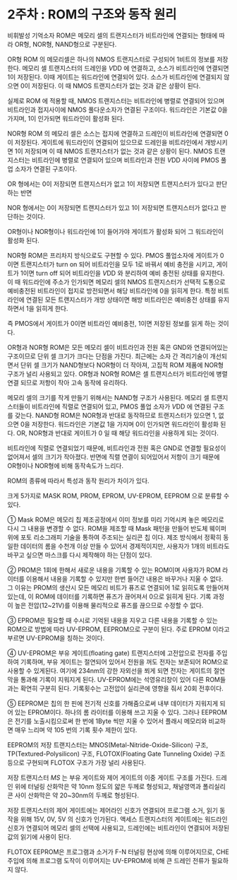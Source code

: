 # 2주차 : ROM의 구조와 동작 원리

비휘발성 기억소자 ROM은 메모리 셀의 트랜지스터가 비트라인에 연결되는 형태에 따라 OR형, NOR형, NAND형으로 구분된다.

OR형 ROM 의 메모리셀은 하나의 NMOS 트랜지스터로 구성되어 1비트의 정보를 저장한다. 메모리 셀 트랜지스터의 드레인을 *V*DD 에 연결하고, 소스가 비트라인에 연결되면 1이 저장된다. 이때 게이트는 워드라인에 연결되어 있다. 소스가 비트라인에 연결되지 않으면 0이 저장된다. 이 때 NMOS 트랜지스터가 없는 것과 같은 상황이 된다.

실제로 ROM 에 적용할 때, NMOS 트랜지스터는 비트라인에 병렬로 연결되어 있으며 비트라인과 접지사이에 NMOS 풀다운소자가 연결된 구조이다. 워드라인은 기본값 0을 가지며, 1이 인가되면 워드라인이 활성화 된다.

NOR형 ROM 의 메모리 셀은 소스는 접지에 연결하고 드레인이 비트라인에 연결되면 0이 저장된다. 게이트에 워드라인이 연결되어 있으므로 드레인을 비트라인에서 개방시키면 1이 저장되며 이 때 NMOS 트랜지스터가 없는 것과 같은 상황이 된다. NMOS 트랜지스터는 비트라인에 병렬로 연결되어 있으며 비트라인과 전원 *V*DD 사이에 PMOS 풀업 소자가 연결된 구조이다.

OR 형에서는 0이 저장되면 트랜지스터가 없고 1이 저장되면 트랜지스터가 있다고 판단하는 반면

NOR 형에서는 0이 저장되면 트랜지스터가 있고 1이 저장되면 트랜지스터가 없다고 판단하는 것이다.

OR형이나 NOR형이나 워드라인에 1이 들어가야 게이트가 활성화 되어 그 워드라인이 활성화 된다.

NOR형 ROM은 프리차지 방식으로도 구현할 수 있다. PMOS 풀업소자에 게이트가 0 이면 트랜지스터가 turn on 되어 비트라인을 모두 1로 바꿔서 예비 충전을 시키고, 게이트가 1이면 turn off 되어 비트라인을 *V*DD 와 분리하여 예비 충전된 상태를 유지한다. 이 때 워드라인에 주소가 인가되면 메모리 셀의 NMOS 트랜지스터가 선택적 도통으로 예비충전된 비트라인이 접지로 방전되면서 해당 비트라인에 0을 읽히게 한다. 특정 비트라인에 연결된 모든 트랜지스터가 개방 상태이면 해방 비트라인은 예비충전 상태를 유지하면서 1을 읽히게 한다.

즉 PMOS에서 게이트가 0이면 비트라인 예비충전, 1이면 저장된 정보를 읽게 하는 것이다.

OR형과 NOR형 ROM은 모든 메모리 셀이 비트라인과 전원 혹은 GND와 연결되어있는 구조이므로 단위 셀 크기가 크다는 단점을 가진다. 최근에는 소자 간 격리기술이 개선되면서 단위 셀 크기가 NAND형보다 NOR형이 더 작아져, 고집적 ROM 제품에 NOR형 구조가 널리 사용되고 있다. OR형과 NOR형 ROM은 셀 트랜지스터가 비트라인에 병렬연결 되므로 저항이 작아 고속 동작에 유리하다.

메모리 셀의 크기를 작게 만들기 위해서는 NAND형 구조가 사용된다. 메모리 셀 트랜지스터들이 비트라인에 직렬로 연결되어 있고, PMOS 풀업 소자가 *V*DD 에 연결된 구조를 갖는다. NAND형 ROM은 NOR형과 반대로 동작하므로 트랜지스터가 있으면 1, 없으면 0을 저장한다. 워드라인은 기본값 1을 가지며 0이 인가되면 워드라인이 활성화 된다. OR, NOR형과 반대로 게이트가 0 일 때 해당 워드라인을 사용하게 되는 것이다.

비트라인에 직렬로 연결되었기 때문에, 비트라인과 전원 혹은 GND로 연결할 필요성이 없어져서 셀의 크기가 작아졌다. 반면에 직렬 연결이 되어있어서 저항이 크기 때문에 OR형이나 NOR형에 비해 동작속도가 느리다.

ROM의 종류에 따라서 특성과 동작 원리가 차이가 있다.

크게 5가지로 MASK ROM, PROM, EPROM, UV-EPROM, EEPROM 으로 분류할 수 있다.

① Mask ROM은 메모리 칩 제조공정에서 이미 정보를 미리 기억시켜 놓은 메모리로 다시 그 내용을 변경할 수 없다. ROM을 제조할 때 Mask 패턴을 만들어 반도체 웨이퍼 위에 포토 리소그래피 기술을 통하여 주조되는 실리콘 칩 이다. 제조 방식에서 정확히 동일한 데이터의 롬을 수천개 이상 만들 수 있어서 경제적이지만, 사용자가 1개의 비트라도 바꾸고 싶으면 마스크를 다시 제작해야 하는 단점이 있다.

② PROM은 1회에 한해서 새로운 내용을 기록할 수 있는 ROM이며 사용자가 ROM 라이터를 이용해서 내용을 기록할 수 있지만 한번 들어간 내용은 바꾸거나 지울 수 없다. 그 이유는 PROM의 생산시 모든 메모리 비트가 퓨즈로 연결되어 1로 읽히도록 만들어져 있는데, 이 ROM에 데이터를 기록하면 퓨즈가 끊어져서 0으로 읽히게 된다. 기록 과정이 높은 전압(12~21V)를 이용해 물리적으로 퓨즈를 끊으므로 수정할 수 없다.

③ EPROM은 필요할 때 수시로 기억된 내용을 지우고 다른 내용을 기록할 수 있는 ROM으로 방법에 따라 UV-EPROM, EEPROM으로 구분이 된다. 주로 EPROM 이라고 부르면 UV-EPROM을 칭하는 것이다.

④ UV-EPROM은 부유 게이트(floating gate) 트랜지스터에 고전압으로 전자를 주입하여 기록하며, 부유 게이트는 절연되어 있어서 전원을 꺼도 전자는 보존되어 ROM으로 사용할 수 있게된다. 여기에 234nm의 강한 자외선을 쬐게 되면 전자는 게이트의 절연막을 통과해 기록이 지워지게 된다. UV-EPROM에는 석영유리창이 있어 다른 ROM들과는 확연히 구분히 된다. 기록횟수는 고전압이 실리콘에 영향을 줘서 20회 전후이다.

⑤ EEPROM은 칩의 한 핀에 전기적 신호를 가해줌으로써 내부 데이터가 지워지게 되어 있는 EPROM이다. 하나의 롬 라이터를 이용해 쓰고 지울 수 있다. 그러나 EEPROM은 전기를 노출시킴으로써 한 번에 1Byte 씩만 지울 수 있어서 플래시 메모리와 비교하면 매우 느리며 약 105 번의 기록 횟수 제한이 있다.

EEPROM의 저장 트랜지스터는 MNOS(Metal-Nitride-Oxide-Silicon) 구조, TP(Textured-Polysilicon) 구조, FLOTOX(Floating Gate Tunneling Oxide) 구조 등으로 구현되며 FLOTOX 구조가 가장 널리 사용된다.

저장 트랜지스터 *MS* 는 부유 게이트와 제어 게이트의 이중 게이트 구조를 가진다. 드레인 위에 터널링 산화막은 약 10nm 정도의 얇은 두께로 형성되고, 채널영역과 폴리실리콘 사이 산화막은 약 20~30nm의 두께로 형성된다.

저장 트랜지스터의 제어 게이트에는 제어라인 신호가 연결되어 프로그램 소거, 읽기 동작을 위해 15V, 0V, 5V 의 신호가 인가된다. 액세스 트랜지스터의 게이트에는 워드라인 신호가 연결되어 메모리 셀의 선택에 사용되고, 드레인에는 비트라인이 연결되어 저장된 값의 읽기에 사용이 된다.

FLOTOX EEPROM은 프로그램과 소거가 F-N 터널링 현상에 의해 이루어지므로, CHE 주입에 의해 프로그램 도작이 이루어지는 UV-EPROM에 비해 큰 드레인 전류가 필요하지 않다.